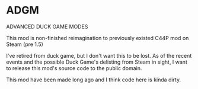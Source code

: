 # ADGM

 ADVANCED DUCK GAME MODES
 
This mod is non-finished reimagination to previously existed C44P mod on Steam (pre 1.5)

I've retired from duck game, but I don't want this to be lost.
As of the recent events and the possible Duck Game's delisting from Steam in sight, I want to release this mod's source code to the public domain. 

This mod have been made long ago and I think code here is kinda dirty.
